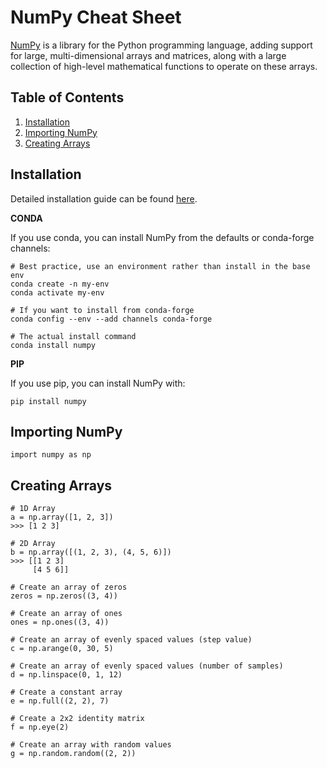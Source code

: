 # NumPy Cheat Sheet
[NumPy](http://www.numpy.org) is a library for the Python programming language, adding support for large, multi-dimensional arrays and matrices, along with a large collection of high-level mathematical functions to operate on these arrays.

## Table of Contents
1. [Installation](#introduction)
2. [Importing NumPy](#importing-numpy)
3. [Creating Arrays](#creating-arrays)

## Installation

Detailed installation guide can be found [here](https://numpy.org/install/).

**CONDA**

If you use conda, you can install NumPy from the defaults or conda-forge channels:
```
# Best practice, use an environment rather than install in the base env
conda create -n my-env
conda activate my-env

# If you want to install from conda-forge
conda config --env --add channels conda-forge

# The actual install command
conda install numpy
```

**PIP**

If you use pip, you can install NumPy with:
```
pip install numpy
```

## Importing NumPy

```
import numpy as np
```

## Creating Arrays

```
# 1D Array
a = np.array([1, 2, 3]) 
>>> [1 2 3]

# 2D Array
b = np.array([(1, 2, 3), (4, 5, 6)]) 
>>> [[1 2 3]
     [4 5 6]]
     
# Create an array of zeros
zeros = np.zeros((3, 4)) 

# Create an array of ones
ones = np.ones((3, 4)) 

# Create an array of evenly spaced values (step value)
c = np.arange(0, 30, 5) 

# Create an array of evenly spaced values (number of samples)
d = np.linspace(0, 1, 12) 

# Create a constant array
e = np.full((2, 2), 7) 

# Create a 2x2 identity matrix
f = np.eye(2) 

# Create an array with random values
g = np.random.random((2, 2)) 
```



